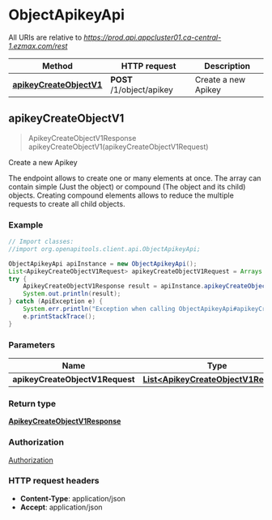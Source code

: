 # ObjectApikeyApi

All URIs are relative to *https://prod.api.appcluster01.ca-central-1.ezmax.com/rest*

Method | HTTP request | Description
------------- | ------------- | -------------
[**apikeyCreateObjectV1**](ObjectApikeyApi.md#apikeyCreateObjectV1) | **POST** /1/object/apikey | Create a new Apikey



## apikeyCreateObjectV1

> ApikeyCreateObjectV1Response apikeyCreateObjectV1(apikeyCreateObjectV1Request)

Create a new Apikey

The endpoint allows to create one or many elements at once.  The array can contain simple (Just the object) or compound (The object and its child) objects.  Creating compound elements allows to reduce the multiple requests to create all child objects.

### Example

```java
// Import classes:
//import org.openapitools.client.api.ObjectApikeyApi;

ObjectApikeyApi apiInstance = new ObjectApikeyApi();
List<ApikeyCreateObjectV1Request> apikeyCreateObjectV1Request = Arrays.asList(new ApikeyCreateObjectV1Request()); // List<ApikeyCreateObjectV1Request> | 
try {
    ApikeyCreateObjectV1Response result = apiInstance.apikeyCreateObjectV1(apikeyCreateObjectV1Request);
    System.out.println(result);
} catch (ApiException e) {
    System.err.println("Exception when calling ObjectApikeyApi#apikeyCreateObjectV1");
    e.printStackTrace();
}
```

### Parameters


Name | Type | Description  | Notes
------------- | ------------- | ------------- | -------------
 **apikeyCreateObjectV1Request** | [**List&lt;ApikeyCreateObjectV1Request&gt;**](ApikeyCreateObjectV1Request.md)|  |

### Return type

[**ApikeyCreateObjectV1Response**](ApikeyCreateObjectV1Response.md)

### Authorization

[Authorization](../README.md#Authorization)

### HTTP request headers

- **Content-Type**: application/json
- **Accept**: application/json

